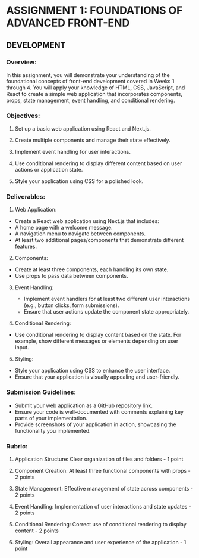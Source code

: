 # ASSIGNMENT 1: FOUNDATIONS OF ADVANCED FRONT-END

## DEVELOPMENT

### Overview:

In this assignment, you will demonstrate your understanding of the foundational concepts
of front-end development covered in Weeks 1 through 4. You will apply your knowledge
of HTML, CSS, JavaScript, and React to create a simple web application that
incorporates components, props, state management, event handling, and conditional
rendering.

### Objectives:

1. Set up a basic web application using React and Next.js.

2. Create multiple components and manage their state effectively.

3. Implement event handling for user interactions.

4. Use conditional rendering to display different content based on user actions or application state.

5. Style your application using CSS for a polished look.

### Deliverables:

1. Web Application:
  - Create a React web application using Next.js that includes:
  - A home page with a welcome message.
  - A navigation menu to navigate between components.
  - At least two additional pages/components that demonstrate different features.

2. Components:
  - Create at least three components, each handling its own state.
  - Use props to pass data between components.

3. Event Handling:
    - Implement event handlers for at least two different user interactions (e.g., button clicks,
      form submissions).
    - Ensure that user actions update the component state appropriately.

4. Conditional Rendering:
  - Use conditional rendering to display content based on the state. For example, show
    different messages or elements depending on user input.

5. Styling:
  - Style your application using CSS to enhance the user interface.
  - Ensure that your application is visually appealing and user-friendly.

### Submission Guidelines:

* Submit your web application as a GitHub repository link.
* Ensure your code is well-documented with comments explaining key parts of
  your implementation.
* Provide screenshots of your application in action, showcasing the functionality
  you implemented.

### Rubric:

1. Application Structure: Clear organization of files and folders - 1 point

2. Component Creation: At least three functional components with props - 2 points

3. State Management: Effective management of state across components - 2 points

4. Event Handling: Implementation of user interactions and state updates - 2 points

5. Conditional Rendering: Correct use of conditional rendering to display content - 2 points

6. Styling: Overall appearance and user experience of the application - 1 point
